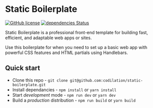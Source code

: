 # Static Boilerplate
[![GitHub license](https://img.shields.io/github/license/Codilation/static-boilerplate)](https://github.com/Codilation/static-boilerplate/blob/master/LICENSE)
[![dependencies Status](https://david-dm.org/codilation/static-boilerplate/status.svg)](https://david-dm.org/codilation/static-boilerplate)

Static Boilerplate is a professional front-end template for building fast, efficient, and adaptable web apps or sites.

Use this boilerplate for when you need to set up a basic web app with powerful CSS features and HTML partials using Handlebars.

## Quick start

- Clone this repo - `git clone git@github.com:codilation/static-boilerplate.git`
- Install dependancies - `npm install` or `yarn install`
- Start *development* mode - `npm run dev` or `yarn dev`
- Build a *production* distribution - `npm run build` or `yarn build`
